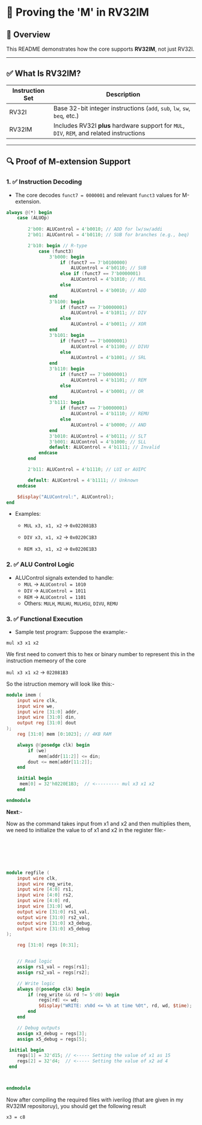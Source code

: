 # 🧠 Proving the 'M' in RV32IM 

## 📌 Overview

This README demonstrates how the core supports **RV32IM**, not just RV32I.

---

## ✅ What Is RV32IM?

| Instruction Set | Description |
|-----------------|-------------|
| RV32I           | Base 32-bit integer instructions (`add`, `sub`, `lw`, `sw`, `beq`, etc.) |
| RV32IM          | Includes RV32I **plus** hardware support for `MUL`, `DIV`, `REM`, and related instructions |

---

## 🔍 Proof of M-extension Support

### 1. ✅ Instruction Decoding

- The core decodes `funct7 = 0000001` and relevant `funct3` values for M-extension.

```verilog
always @(*) begin
    case (ALUOp)
    
        2'b00: ALUControl = 4'b0010; // ADD for lw/sw/addi
        2'b01: ALUControl = 4'b0110; // SUB for branches (e.g., beq)

        2'b10: begin // R-type
            case (funct3)
                3'b000: begin
                    if (funct7 == 7'b0100000)
                        ALUControl = 4'b0110; // SUB
                    else if (funct7 == 7'b0000001)
                        ALUControl = 4'b1010; // MUL
                    else
                        ALUControl = 4'b0010; // ADD
                end
                3'b100: begin
                    if (funct7 == 7'b0000001)
                        ALUControl = 4'b1011; // DIV
                    else
                        ALUControl = 4'b0011; // XOR
                end
                3'b101: begin
                    if (funct7 == 7'b0000001)
                        ALUControl = 4'b1100; // DIVU
                    else
                        ALUControl = 4'b1001; // SRL
                end
                3'b110: begin
                    if (funct7 == 7'b0000001)
                        ALUControl = 4'b1101; // REM
                    else
                        ALUControl = 4'b0001; // OR
                end
                3'b111: begin
                    if (funct7 == 7'b0000001)
                        ALUControl = 4'b1110; // REMU
                    else
                        ALUControl = 4'b0000; // AND
                end
                3'b010: ALUControl = 4'b0111; // SLT
                3'b001: ALUControl = 4'b1000; // SLL
                default: ALUControl = 4'b1111; // Invalid
            endcase
        end

        2'b11: ALUControl = 4'b1110; // LUI or AUIPC

        default: ALUControl = 4'b1111; // Unknown
    endcase

    $display("ALUControl:", ALUControl);
end
```
- Examples:
  - `MUL x3, x1, x2` → `0x022081B3`
  
  - `DIV x3, x1, x2` → `0x0220C1B3`
  - `REM x3, x1, x2` → `0x0220E1B3`

### 2. ✅ ALU Control Logic

- ALUControl signals extended to handle:
  - `MUL` → `ALUControl = 1010`
  - `DIV` → `ALUControl = 1011`
  - `REM` → `ALUControl = 1101`
  - Others: `MULH`, `MULHU`, `MULHSU`, `DIVU`, `REMU`

### 3. ✅ Functional Execution

- Sample test program:
Suppose the example:-
```assembly
mul x3 x1 x2
```
We first need to convert this to hex or binary number to represent this in the instruction memeory of the core

`mul x3 x1 x2` → `022081B3`

So the istruction memory will look like this:-

```verilog
module imem (
    input wire clk,
    input wire we,
    input wire [31:0] addr,
    input wire [31:0] din,
    output reg [31:0] dout
);
    reg [31:0] mem [0:1023]; // 4KB RAM

    always @(posedge clk) begin
        if (we)
            mem[addr[11:2]] <= din;
        dout <= mem[addr[11:2]];
    end

    initial begin
     mem[0] = 32'h0220E1B3;  // <--------- mul x3 x1 x2
    end

endmodule
```
**Next**:-

Now as the command takes input from x1 and x2 and then multiplies them, we need to initialize the value to of x1 and x2 in the register file:-

```verilog






module regfile (
    input wire clk,
    input wire reg_write,
    input wire [4:0] rs1,
    input wire [4:0] rs2,
    input wire [4:0] rd,
    input wire [31:0] wd,
    output wire [31:0] rs1_val,
    output wire [31:0] rs2_val,
    output wire [31:0] x3_debug,
    output wire [31:0] x5_debug
);

    reg [31:0] regs [0:31];


    // Read logic
    assign rs1_val = regs[rs1];
    assign rs2_val = regs[rs2];

    // Write logic
    always @(posedge clk) begin
        if (reg_write && rd != 5'd0) begin
            regs[rd] <= wd;
            $display("WRITE: x%0d <= %h at time %0t", rd, wd, $time);
        end
    end

    // Debug outputs
    assign x3_debug = regs[3];
    assign x5_debug = regs[5];

 initial begin
    regs[1] = 32'd15; // <----- Setting the value of x1 as 15    
    regs[2] = 32'd4;  // <----- Setting the value of x2 ad 4
 end



endmodule
```
Now after compiling the required files with iverilog (that are given in my RV32IM repositoruy), you should get the following result

```
x3 = c8
``` 




